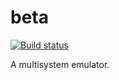 # beta

[![Build status](https://ci.appveyor.com/api/projects/status/3h2h269pafju7sgf?svg=true)](https://ci.appveyor.com/project/beannaich/beta)

A multisystem emulator.
